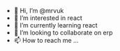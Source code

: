 - 👋 Hi, I’m @mrvuk
- 👀 I’m interested in react
- 🌱 I’m currently learning react
- 💞️ I’m looking to collaborate on erp
- 📫 How to reach me ...

<!---
mrvuk/mrvuk is a ✨ special ✨ repository because its `README.md` (this file) appears on your GitHub profile.
You can click the Preview link to take a look at your changes.
--->
